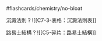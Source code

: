 #flashcards/chemistry/no-bloat

沉澱法則
?
![[C7-3-表格：沉澱法則表]]
<!--SR:!2024-07-13,3,250-->

路易士結構
?
![[C5-碎片：路易士結構]]
<!--SR:!2024-07-13,3,250-->
